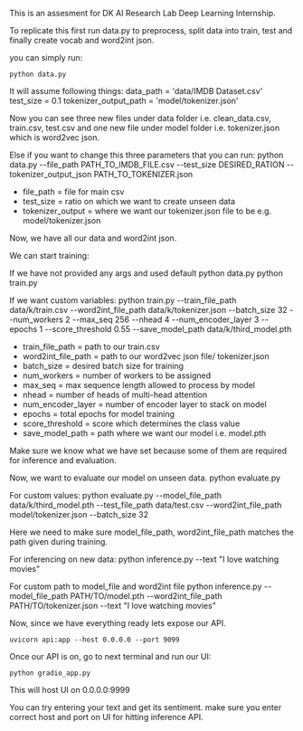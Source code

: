 This is an assesment for DK AI Research Lab Deep Learning Internship.

To replicate this first run data.py to preprocess, split data into train, test and finally create vocab and word2int json.

you can simply run:

    python data.py

It will assume following things:
    data_path = 'data/IMDB Dataset.csv'
    test_size = 0.1
    tokenizer_output_path = 'model/tokenizer.json'

Now you can see three new files under data folder i.e. clean_data.csv, train.csv, test.csv and one new file under model folder i.e. tokenizer.json which is word2vec json.

Else if you want to change this three parameters that you can run:
    python data.py --file_path PATH_TO_IMDB_FILE.csv --test_size DESIRED_RATION --tokenizer_output_json PATH_TO_TOKENIZER.json

- file_path = file for main csv
- test_size = ratio on which we want to create unseen data
- tokenizer_output = where we want our tokenizer.json file to be e.g. model/tokenizer.json

Now, we have all our data and word2int json.

We can start training:

If we have not provided any args and used default python data.py
    python train.py

If we want custom variables:
    python train.py --train_file_path data/k/train.csv --word2int_file_path data/k/tokenizer.json --batch_size 32 --num_workers 2 --max_seq 256 --nhead 4 --num_encoder_layer 3 --epochs 1 --score_threshold 0.55 --save_model_path data/k/third_model.pth

- train_file_path = path to our train.csv
- word2int_file_path = path to our word2vec json file/ tokenizer.json
- batch_size = desired batch size for training
- num_workers = number of workers to be assigned
- max_seq = max sequence length allowed to process by model
- nhead = number of heads of multi-head attention
- num_encoder_layer = number of encoder layer to stack on model
- epochs = total epochs for model training
- score_threshold = score which determines the class value
- save_model_path = path where we want our model i.e. model.pth

Make sure we know what we have set because some of them are required for inference and evaluation.

Now, we want to evaluate our model on unseen data.
    python evaluate.py

For custom values:
    python evaluate.py --model_file_path data/k/third_model.pth --test_file_path data/test.csv --word2int_file_path model/tokenizer.json --batch_size 32

Here we need to make sure model_file_path, word2int_file_path matches the path given during training.


For inferencing on new data:
    python inference.py --text "I love watching movies"

For custom path to model_file and word2int file
    python inference.py --model_file_path PATH/TO/model.pth --word2int_file_path PATH/TO/tokenizer.json --text "I love watching movies"


Now, since we have everything ready lets expose our API.

    uvicorn api:app --host 0.0.0.0 --port 9099

Once our API is on, go to next terminal and run our UI:

    python gradio_app.py

This will host UI on 0.0.0.0:9999

You can try entering your text and get its sentiment. make sure you enter correct host and port on UI for hitting inference API.

